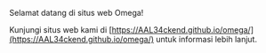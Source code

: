 Selamat datang di situs web Omega!

Kunjungi situs web kami di [https://AAL34ckend.github.io/omega/](https://AAL34ckend.github.io/omega/) untuk informasi lebih lanjut.
